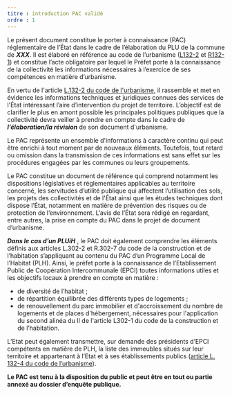 ```yaml
---
titre : introduction PAC validé
ordre : 1
---
```

Le présent document constitue le porter à connaissance (PAC) réglementaire de l’État dans le cadre de l’élaboration du PLU de la commune de ***XXX***. Il est élaboré en référence au code de l’urbanisme ([L132-2](https://www.legifrance.gouv.fr/codes/article_lc/LEGIARTI000031210796/) et [R132-1](https://www.legifrance.gouv.fr/codes/section_lc/LEGITEXT000006074075/LEGISCTA000031719829/#LEGISCTA000031720809)) et constitue l’acte obligatoire par lequel le Préfet porte à la connaissance de la collectivité les informations nécessaires à l’exercice de ses compétences en matière d’urbanisme.

En vertu de l'article [L.132-2 du code de l'urbanisme](https://www.legifrance.gouv.fr/codes/article_lc/LEGIARTI000031210796/), il rassemble et met en évidence les informations techniques et juridiques connues des services de l'État intéressant l’aire d’intervention du projet de territoire. L’objectif est de clarifier le plus en amont possible les principales politiques publiques que la collectivité devra veiller à prendre en compte dans le cadre de ***l’élaboration/la révision*** de son document d'urbanisme.

Le PAC représente un ensemble d'informations à caractère continu qui peut être enrichi à tout moment par de nouveaux éléments. Toutefois, tout retard ou omission dans la transmission de ces informations est sans effet sur les procédures engagées par les communes ou leurs groupements.

Le PAC constitue un document de référence qui comprend notamment les dispositions législatives et réglementaires applicables au territoire concerné, les servitudes d’utilité publique qui affectent l’utilisation des sols, les projets des collectivités et de l'État ainsi que les études techniques dont dispose l’État, notamment en matière de prévention des risques ou de protection de l’environnement. L’avis de l’État sera rédigé en regardant, entre autres, la prise en compte du PAC dans le projet de document d’urbanisme.

***Dans le cas d’un PLUiH*** , le PAC doit également comprendre les éléments définis aux articles L.302-2 et R.302-7 du code de la construction et de l’habitation s’appliquant au contenu du PAC d’un Programme Local de l’Habitat (PLH). Ainsi, le préfet porte à la connaissance de l’Etablissement Public de Coopération Intercommunale (EPCI) toutes informations utiles et les objectifs locaux à prendre en compte en matière :
- de diversité de l’habitat ;
- de répartition équilibrée des différents types de logements ;
- de renouvellement du parc immobilier et d'accroissement du nombre de 	logements et de places d'hébergement, nécessaires pour l'application du second alinéa du II de l'article L302-1 du code de la construction et de l’habitation.

L’Etat peut également transmettre, sur demande des présidents d’EPCI compétents en matière de PLH, la liste des immeubles situés sur leur territoire et appartenant à l’Etat et à ses établissements publics ([article L. 132-4 du code de l’urbanisme](https://www.legifrance.gouv.fr/codes/article_lc/LEGIARTI000031210800)). 

**Le PAC est tenu à la disposition du public et peut être en tout ou partie annexé au dossier d’enquête publique.**
